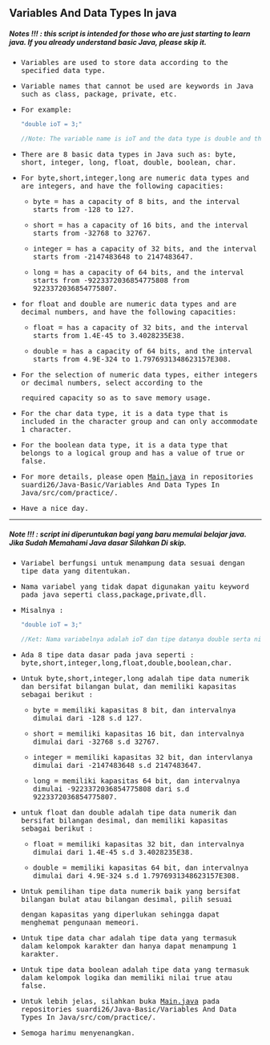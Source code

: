 ## Variables And Data Types In java
##### Notes !!! : this script is intended for those who are just starting to learn java. If you already understand basic Java, please skip it.

- <samp>Variables are used to store data according to the specified data type.</samp>

- <samp>Variable names that cannot be used are keywords in Java such as class, package, private, etc.</samp>

- <samp>For example:</samp>
  ```java
  "double ioT = 3;"
  
  //Note: The variable name is ioT and the data type is double and the value is 3.
  ```
- <samp>There are 8 basic data types in Java such as: byte, short, integer, long, float, double, boolean, char.</samp>

- <samp>For byte,short,integer,long are numeric data types and are integers, and have the following capacities:</samp>
  
  * <samp>byte = has a capacity of 8 bits, and the interval starts from -128 to 127.</samp>
   
  * <samp>short = has a capacity of 16 bits, and the interval starts from -32768 to 32767.</samp>
   
  * <samp>integer = has a capacity of 32 bits, and the interval starts from -2147483648 to 2147483647.</samp>
   
  * <samp>long = has a capacity of 64 bits, and the interval starts from -9223372036854775808 from 9223372036854775807.</samp>
  
- <samp>for float and double are numeric data types and are decimal numbers, and have the following capacities:</samp>

  * <samp>float = has a capacity of 32 bits, and the interval starts from 1.4E-45 to 3.4028235E38.</samp>
  
  * <samp>double = has a capacity of 64 bits, and the interval starts from 4.9E-324 to 1.7976931348623157E308.</samp>
  
- <samp>For the selection of numeric data types, either integers or decimal numbers, select according to the</samp> 
 
  <samp>required capacity so as to save memory usage.</samp>

- <samp>For the char data type, it is a data type that is included in the character group and can only accommodate 1 character.</samp>

- <samp>For the boolean data type, it is a data type that belongs to a logical group and has a value of true or false.</samp>

- <samp>For more details, please open [Main.java](https://github.com/suardi26/Java-Basic/blob/main/Variables%20And%20Data%20Types%20In%20java/src/com/practice/Main.java) in repositories suardi26/Java-Basic/Variables And Data Types In Java/src/com/practice/.</samp>

- <samp>Have a nice day.</samp>

---

##### Note !!! : script ini diperuntukan bagi yang baru memulai belajar java. Jika Sudah Memahami Java dasar Silahkan Di skip.

- <samp>Variabel berfungsi untuk menampung data sesuai dengan tipe data yang ditentukan.</samp>

- <samp>Nama variabel yang tidak dapat digunakan yaitu keyword pada java seperti class,package,private,dll.</samp>

- <samp>Misalnya :</samp> 
  ```java
  "double ioT = 3;" 
  
  //Ket: Nama variabelnya adalah ioT dan tipe datanya double serta nilainya 3.</samp>
  ```
- <samp>Ada 8 tipe data dasar pada java seperti : byte,short,integer,long,float,double,boolean,char.</samp>

- <samp>Untuk byte,short,integer,long adalah tipe data numerik dan bersifat bilangan bulat, dan memiliki kapasitas sebagai berikut :</samp>
		
	* <samp>byte = memiliki kapasitas 8 bit, dan intervalnya dimulai dari -128 s.d 127.</samp>
	 
	* <samp>short = memiliki kapasitas 16 bit, dan intervalnya dimulai dari -32768 s.d 32767.</samp>
	
	* <samp>integer = memiliki kapasitas 32 bit, dan intervlanya dimulai dari -2147483648 s.d 2147483647.</samp>
	 
	* <samp>long = memiliki kapasitas 64 bit, dan intervalnya dimulai -9223372036854775808 dari s.d 9223372036854775807.</samp>

- <samp>untuk float dan double adalah tipe data numerik dan bersifat bilangan desimal, dan memiliki kapasitas sebagai berikut :</samp>
	
	* <samp>float = memiliki kapasitas 32 bit, dan intervalnya dimulai dari 1.4E-45 s.d 3.4028235E38.</samp>
	
	* <samp>double = memiliki kapasitas 64 bit, dan intervalnya dimulai dari 4.9E-324 s.d 1.7976931348623157E308.</samp>

- <samp>Untuk pemilihan tipe data numerik baik yang bersifat bilangan bulat atau bilangan desimal, pilih sesuai</samp>
 
  <samp>dengan kapasitas yang diperlukan sehingga dapat menghemat pengunaan memeori.</samp>

- <samp>Untuk tipe data char adalah tipe data yang termasuk dalam kelompok karakter dan hanya dapat menampung 1 karakter.</samp>

- <samp>Untuk tipe data boolean adalah tipe data yang termasuk dalam kelompok logika dan memiliki nilai true atau false.</samp>

- <samp>Untuk lebih jelas, silahkan buka [Main.java](https://github.com/suardi26/Java-Basic/blob/main/Variables%20And%20Data%20Types%20In%20java/src/com/practice/Main.java) pada repositories suardi26/Java-Basic/Variables And Data Types In Java/src/com/practice/.</samp>

- <samp>Semoga harimu menyenangkan.</samp>



